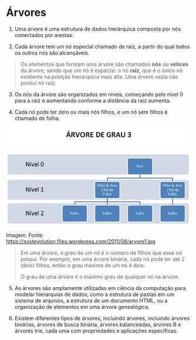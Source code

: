 # Árvores

1. Uma árvore é uma estrutura de dados hierárquica composta por nós conectados por arestas.

2. Cada árvore tem um nó especial chamado de raiz, a partir do qual todos os outros nós são alcançáveis.

> Os elementos que formam uma árvore são chamados **nós** ou **vétices** da árvore, sendo que um nó é especial: o nó **raiz**, que é o único nó existente na posição hierárquica mais alta. Uma árvore vazia não possui nó raiz.

3. Os nós da árvore são organizados em níveis, começando pelo nível 0 para a raiz e aumentando conforme a distância da raiz aumenta.

4. Cada nó pode ter zero ou mais nós filhos, e um nó sem filhos é chamado de folha.

![Estrutura da árvore em níveis](img/arvore1.jpg)

Imagem. Fonte: https://systevolution.files.wordpress.com/2011/08/arvore1.jpg

> Em uma árvore, o grau de um nó é o número de filhos que esse nó possui. Por exemplo, em uma árvore binária, cada nó pode ter até 2 (dois) filhos, então o grau máximo de um nó é dois.
>
> O grau de uma árvore é o máximo grau de qualquer nó na árvore. 


5. As árvores são amplamente utilizadas em ciência da computação para modelar hierarquias de dados, como a estrutura de pastas em um sistema de arquivos, a estrutura de um documento HTML, ou a organização de elementos em uma árvore genealógica.

6. Existem diferentes tipos de árvores, incluindo árvores, incluindo árvores binárias, árvores de busca binária, árvores balanceadas, árvores B e árvores trie, cada uma com propriedades e aplicações específicas.

